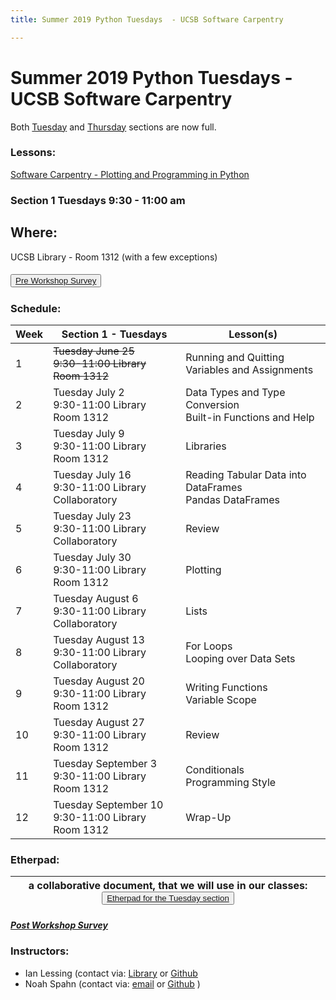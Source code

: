 ```yaml
---
title: Summer 2019 Python Tuesdays  - UCSB Software Carpentry

---
```


<link rel="stylesheet" href="https://stackpath.bootstrapcdn.com/bootstrap/4.3.1/css/bootstrap.min.css" integrity="sha384-ggOyR0iXCbMQv3Xipma34MD+dH/1fQ784/j6cY/iJTQUOhcWr7x9JvoRxT2MZw1T" crossorigin="anonymous">
<div class="container">

# Summer 2019 Python Tuesdays - UCSB Software Carpentry

Both [Tuesday](https://ucsbcarpentry.github.io/2019-summer-tuesday/) and [Thursday](https://ucsbcarpentry.github.io/2019-summer-thursday/) sections are now full.


### Lessons:

   [Software Carpentry - Plotting and Programming in Python](https://swcarpentry.github.io/python-novice-gapminder/)

### Section 1  Tuesdays 9:30 - 11:00 am

## Where:
UCSB Library - Room 1312 (with a few exceptions)

##### <button>[Pre Workshop Survey](https://www.surveymonkey.com/r/swc_pre_workshop_v1?workshop_id=2019-summer-tuesday)</button>

### Schedule:

| Week | Section 1  - Tuesdays                                      | Lesson(s)                                                      |
| ---- | ---------------------------------------------------------- | ---------------------------------------------------------------|
| 1    | ~~Tuesday    June   25 <br> 9:30-11:00 Library Room 1312~~ | Running and Quitting <br> Variables and Assignments            |
| 2    | Tuesday    July   2  <br> 9:30-11:00 Library Room 1312     | Data Types and Type Conversion <br> Built-in Functions and Help|
| 3    | Tuesday    July   9  <br> 9:30-11:00 Library Room 1312     | Libraries                                                      |
| 4    | Tuesday    July   16 <br> 9:30-11:00 Library Collaboratory | Reading Tabular Data into DataFrames <br> Pandas DataFrames    |
| 5    | Tuesday    July   23 <br> 9:30-11:00 Library Collaboratory | Review                                                         |
| 6    | Tuesday    July   30 <br> 9:30-11:00 Library Room 1312     | Plotting                                                       |
| 7    | Tuesday    August 6  <br> 9:30-11:00 Library Collaboratory | Lists                                                          |
| 8    | Tuesday    August 13 <br> 9:30-11:00 Library Collaboratory | For Loops <br> Looping over Data Sets                          |
| 9    | Tuesday    August 20 <br> 9:30-11:00 Library Room 1312     | Writing Functions <br> Variable Scope                          |
| 10   | Tuesday    August 27 <br> 9:30-11:00 Library Room 1312     | Review                                                         |
| 11   | Tuesday September 3  <br> 9:30-11:00 Library Room 1312     | Conditionals <br> Programming Style                            |
| 12   | Tuesday September 10 <br> 9:30-11:00 Library Room 1312     | Wrap-Up                                                        |

### Etherpad:

| a collaborative document, that we will use in our classes: <button>[Etherpad for the Tuesday section](https://pad.carpentries.org/ucsb-summer19-python-tues)</button>|
| ---- |

##### [Post Workshop Survey](https://www.surveymonkey.com/r/swc_post_workshop_v1?workshop_id=2019-summer-tuesday)

### Instructors:

  - Ian Lessing (contact via: [Library](https://www.library.ucsb.edu/staff/ian-lessing) or [Github](https://github.com/ilessing)
  - Noah Spahn (contact via: [email](mailto:noah.spahn@ucsb.edu) or [Github](https://github.com/noah-de) )

</div>
